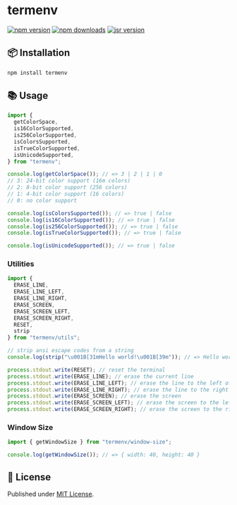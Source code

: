 # termenv

[![npm version][npm-version-src]][npm-version-href]
[![npm downloads][npm-downloads-src]][npm-downloads-href]
[![jsr version][jsr-version-src]][jsr-version-href]

## 📦 Installation

```sh
npm install termenv
```

## 📚 Usage

```ts
import {
  getColorSpace,
  is16ColorSupported,
  is256ColorSupported,
  isColorsSupported,
  isTrueColorSupported,
  isUnicodeSupported,
} from "termenv";

console.log(getColorSpace()); // => 3 | 2 | 1 | 0
// 3: 24-bit color support (16m colors)
// 2: 8-bit color support (256 colors)
// 1: 4-bit color support (16 colors)
// 0: no color support

console.log(isColorsSupported()); // => true | false
console.log(is16ColorSupported()); // => true | false
console.log(is256ColorSupported()); // => true | false
console.log(isTrueColorSupported()); // => true | false

console.log(isUnicodeSupported()); // => true | false
```

### Utilities

```ts
import {
  ERASE_LINE,
  ERASE_LINE_LEFT,
  ERASE_LINE_RIGHT,
  ERASE_SCREEN,
  ERASE_SCREEN_LEFT,
  ERASE_SCREEN_RIGHT,
  RESET,
  strip
} from "termenv/utils";

// strip ansi escape codes from a string
console.log(strip("\u001B[31mHello world!\u001B[39m")); // => Hello world!

process.stdout.write(RESET); // reset the terminal
process.stdout.write(ERASE_LINE); // erase the current line
process.stdout.write(ERASE_LINE_LEFT); // erase the line to the left of the cursor
process.stdout.write(ERASE_LINE_RIGHT); // erase the line to the right of the cursor
process.stdout.write(ERASE_SCREEN); // erase the screen
process.stdout.write(ERASE_SCREEN_LEFT); // erase the screen to the left of the cursor
process.stdout.write(ERASE_SCREEN_RIGHT); // erase the screen to the right of the cursor
```

### Window Size

```ts
import { getWindowSize } from "termenv/window-size";

console.log(getWindowSize()); // => { width: 40, height: 40 }
```

## 📄 License

Published under [MIT License](./LICENSE).

<!-- Badges -->

[npm-version-src]: https://img.shields.io/npm/v/termenv?style=flat&colorA=18181B&colorB=4169E1
[npm-version-href]: https://npmjs.com/package/termenv
[npm-downloads-src]: https://img.shields.io/npm/dm/termenv?style=flat&colorA=18181B&colorB=4169E1
[npm-downloads-href]: https://npmjs.com/package/termenv
[jsr-version-src]: https://jsr.io/badges/@luxass/termenv?style=flat&labelColor=18181B&logoColor=4169E1
[jsr-version-href]: https://jsr.io/@luxass/termenv
